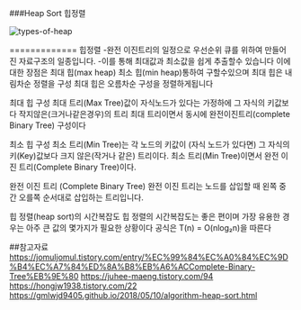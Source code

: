 ###Heap Sort 힙정렬

![types-of-heap](https://user-images.githubusercontent.com/100178951/156138331-c6c6654b-5cdd-4c73-bede-e663a075b5a5.png)


=============
힙정렬
-완전 이진트리의 일정으로 우선순위 큐를 위하여 만들어진 자료구조의 일종입니다.
-이를 통해 최대값과 최소값을 쉽게 추출할수 있습니다
이에 대한 장점은 최대 힙(max heap) 최소 힙(min heap)통하여 구할수있으며
최대 힙은 내림차순 정렬을 구성 최대 힙은 오름차순 구성을 정렬하게됩니다

최대 힙 구성
최대 트리(Max Tree)값이 자식노드가 있다는 가정하에 그 자식의 키값보다 작지않은(크거나같은경우)의 트리
최대 트리이면서 동시에 완전이진트리(complete Binary Tree) 구성이다

최소 힙 구성
최소 트리(Min Tree)는 각 노드의 키값이 (자식 노드가 있다면) 그 자식의 키(Key)값보다 크지 않은(작거나 같은) 트리이다.
최소 트리(Min Tree)이면서 완전 이진 트리(Complete Binary Tree)이다.

완전 이진 트리 (Complete Binary Tree)
완전 이진 트리는 노드를 삽입할 때 왼쪽 중간 오를쪽 순서대로 삽입하는 트리입니다.

힙 정렬(heap sort)의 시간복잡도
힙 정렬의 시간복잡도는 좋은 편이며 가장 유용한 경우는 아주 큰 값의 몇가지가 필요한 상황이다
공식은 T(n) = O(nlog₂n)을 따른다


##참고자료
https://jomuljomul.tistory.com/entry/%EC%99%84%EC%A0%84%EC%9D%B4%EC%A7%84%ED%8A%B8%EB%A6%ACComplete-Binary-Tree%EB%9E%80
https://juhee-maeng.tistory.com/94
https://hongjw1938.tistory.com/22
https://gmlwjd9405.github.io/2018/05/10/algorithm-heap-sort.html
